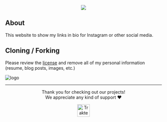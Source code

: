 <p align="center"> 
  <a href="https://discord.gg/2pkvB82NaS" target="_blank"> <img src="https://discordapp.com/api/guilds/1088032923443277824/widget.png?style=banner2"/> </a> 
</p>

## About
This website to show my links in bio for Instagram or other social media.

## Cloning / Forking
Please review the [license](/LICENSE) and remove all of my personal information (resume, blog posts, images, etc.)

![logo](https://cdn.is-a.fun/bio/themes1.png)

----

<p align="center">Thank you for checking out our projects!<br>We appreciate any kind of support ❤️</p>
<p align="center">
<a href="https://trakteer.id/romanromannya" target="_blank"><img id="wse-buttons-preview" src="https://cdn.trakteer.id/images/embed/trbtn-red-1.png?date=18-11-2023" height="40" style="border:0px;height:40px;" alt="Trakteer Saya"></a>
</p>
